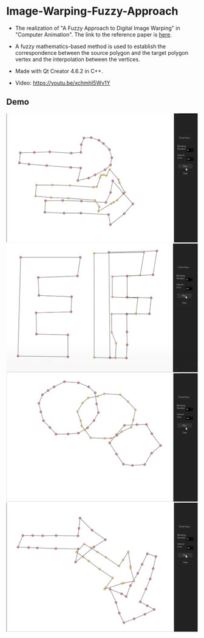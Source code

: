 # Image-Warping-Fuzzy-Approach
- The realization of "A Fuzzy Approach to Digital Image Warping" in "Computer Animation". The link to the reference paper is [here]().

- A fuzzy mathematics-based method is used to establish the correspondence between the source polygon and the target polygon vertex and the interpolation between the vertices.

- Made with Qt Creator 4.6.2 in C++. 

- Video: https://youtu.be/xchmhI5Wv1Y


## Demo
![image](pic3.png)
![image](pic1.png)
![image](pic2.png)
![image](pic4.png)
